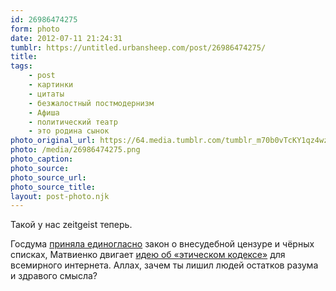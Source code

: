 ```yaml
---
id: 26986474275
form: photo
date: 2012-07-11 21:24:31
tumblr: https://untitled.urbansheep.com/post/26986474275/
title:
tags:
    - post
    - картинки
    - цитаты
    - безжалостный постмодернизм
    - Афиша
    - политический театр
    - это родина сынок
photo_original_url: https://64.media.tumblr.com/tumblr_m70b0vTcKY1qz4wzio1_500.png
photo: /media/26986474275.png
photo_caption: 
photo_source:
photo_source_url:
photo_source_title:
layout: post-photo.njk
---
```


<p>Такой у нас zeitgeist теперь.</p>

<p>Госдума <a href="http://lenta.ru/news/2012/07/11/secondstep/">приняла единогласно</a> закон о внесудебной цензуре и чёрных списках, Матвиенко двигает <a href="http://lenta.ru/news/2012/07/11/godwhy/">идею об «этическом кодексе»</a> для всемирного интернета. Аллах, зачем ты лишил людей остатков разума и здравого смысла?</p>
